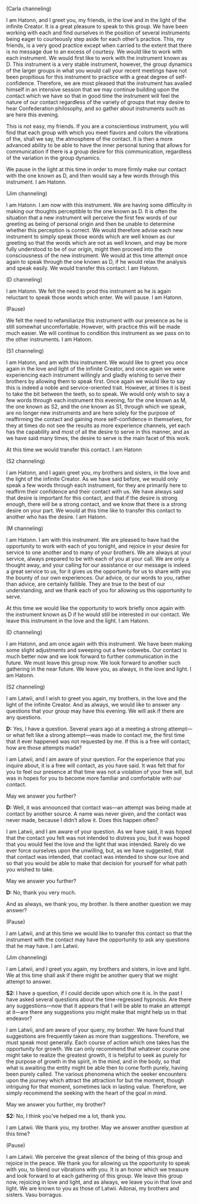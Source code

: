 <p class="channel-type">(Carla channeling)</p>
<p>I am Hatonn, and I greet you, my friends, in the love and in the light of the infinite Creator. It is a great pleasure to speak to this group. We have been working with each and find ourselves in the position of several instruments being eager to courteously step aside for each other’s practice. This, my friends, is a very good practice except when carried to the extent that there is no message due to an excess of courtesy. We would like to work with each instrument. We would first like to work with the instrument known as D. This instrument is a very stable instrument, however, the group dynamics of the larger groups in what you would call your recent meetings have not been propitious for this instrument to practice with a great degree of self-confidence. Therefore, we are most pleased that the instrument has availed himself in an intensive session that we may continue building upon the contact which we have so that in good time the instrument will feel the nature of our contact regardless of the variety of groups that may desire to hear Confederation philosophy, and so gather about instruments such as are here this evening.</p>
<p>This is not easy, my friends. If you are a conscientious instrument, you will find that each group with which you meet flavors and colors the vibrations of the, shall we say, the atmosphere of the contact. It is then a more advanced ability to be able to have the inner personal tuning that allows for communication if there is a group desire for this communication, regardless of the variation in the group dynamics.</p>
<p>We pause in the light at this time in order to more firmly make our contact with the one known as D, and then would say a few words through this instrument. I am Hatonn.</p>
<p class="channel-type">(Jim channeling)</p>
<p>I am Hatonn. I am now with this instrument. We are having some difficulty in making our thoughts perceptible to the one known as D. It is often the situation that a new instrument will perceive the first few words of our greeting as being of personal origin and then be unable to determine whether this perception is correct. We would therefore advise each new instrument to simply speak those words which are well known as our greeting so that the words which are not as well known, and may be more fully understood to be of our origin, might then proceed into the consciousness of the new instrument. We would at this time attempt once again to speak through the one known as D, if he would relax the analysis and speak easily. We would transfer this contact. I am Hatonn.</p>
<p class="channel-type">(D channeling)</p>
<p>I am Hatonn. We felt the need to prod this instrument as he is again reluctant to speak those words which enter. We will pause. I am Hatonn.</p>
<p class="comment">(Pause)</p>
<p>We felt the need to refamiliarize this instrument with our presence as he is still somewhat uncomfortable. However, with practice this will be made much easier. We will continue to condition this instrument as we pass on to the other instruments. I am Hatonn.</p>
<p class="channel-type">(S1 channeling)</p>
<p>I am Hatonn, and am with this instrument. We would like to greet you once again in the love and light of the infinite Creator, and once again we were experiencing each instrument willingly and gladly wishing to serve their brothers by allowing them to speak first. Once again we would like to say this is indeed a noble and service-oriented trait. However, at times it is best to take the bit between the teeth, so to speak. We would only wish to say a few words through each instrument this evening, for the one known as M, the one known as S2, and the one known as S1, through which we speak, are no longer new instruments and are here solely for the purpose of reaffirming the contact and gaining more self-confidence in themselves, for they at times do not see the results as more experience channels, yet each has the capability and most of all the desire to serve in this manner, and as we have said many times, the desire to serve is the main facet of this work.</p>
<p>At this time we would transfer this contact. I am Hatonn</p>
<p class="channel-type">(S2 channeling)</p>
<p>I am Hatonn, and I again greet you, my brothers and sisters, in the love and the light of the infinite Creator. As we have said before, we would only speak a few words through each instrument, for they are primarily here to reaffirm their confidence and their contact with us. We have always said that desire is important for this contact, and that if the desire is strong enough, there will be a strong contact, and we know that there is a strong desire on your part. We would at this time like to transfer this contact to another who has the desire. I am Hatonn.</p>
<p class="channel-type">(M channeling)</p>
<p>I am Hatonn. I am with this instrument. We are pleased to have had the opportunity to work with each of you tonight, and rejoice in your desire for service to one another and to many of your brothers. We are always at your service, always prepared to be with each of you at your call. We are only a thought away, and your calling for our assistance or our message is indeed a great service to us, for it gives us the opportunity for us to share with you the bounty of our own experiences. Our advice, or our words to you, rather than advice, are certainly fallible. They are true to the best of our understanding, and we thank each of you for allowing us this opportunity to serve.</p>
<p>At this time we would like the opportunity to work briefly once again with the instrument known as D if he would still be interested in our contact. We leave this instrument in the love and the light. I am Hatonn.</p>
<p class="channel-type">(D channeling)</p>
<p>I am Hatonn, and am once again with this instrument. We have been making some slight adjustments and sweeping out a few cobwebs. Our contact is much better now and we look forward to further communication in the future. We must leave this group now. We look forward to another such gathering in the near future. We leave you, as always, in the love and light. I am Hatonn.</p>
<p class="channel-type">(S2 channeling)</p>
<p>I am Latwii, and I wish to greet you again, my brothers, in the love and the light of the infinite Creator. And as always, we would like to answer any questions that your group may have this evening. We will ask if there are any questions.</p>
<p><strong>D:</strong> Yes, I have a question. Several years ago at a meeting a strong attempt—or what felt like a strong attempt—was made to contact me, the first time that it ever happened was not requested by me. If this is a free will contact, how are those attempts made?</p>
<p>I am Latwii, and I am aware of your question. For the experience that you inquire about, it is a free will contact, as you have said. It was felt that for you to feel our presence at that time was not a violation of your free will, but was in hopes for you to become more familiar and comfortable with our contact.</p>
<p>May we answer you further?</p>
<p><strong>D:</strong> Well, it was announced that contact was—an attempt was being made at contact by another source. A name was never given, and the contact was never made, because I didn’t allow it. Does this happen often?</p>
<p>I am Latwii, and I am aware of your question. As we have said, it was hoped that the contact you felt was not intended to distress you, but it was hoped that you would feel the love and the light that was intended. Rarely do we ever force ourselves upon the unwilling, but, as we have suggested, that that contact was intended, that contact was intended to show our love and so that you would be able to make that decision for yourself for what path you wished to take.</p>
<p>May we answer you further?</p>
<p><strong>D:</strong> No, thank you very much.</p>
<p>And as always, we thank you, my brother. Is there another question we may answer?</p>
<p class="comment">(Pause)</p>
<p>I am Latwii, and at this time we would like to transfer this contact so that the instrument with the contact may have the opportunity to ask any questions that he may have. I am Latwii.</p>
<p class="channel-type">(Jim channeling)</p>
<p>I am Latwii, and I greet you again, my brothers and sisters, in love and light. We at this time shall ask if there might be another query that we might attempt to answer.</p>
<p><strong>S2:</strong> I have a question, if I could decide upon which one it is. In the past I have asked several questions about the time-regressed hypnosis. Are there any suggestions—now that it appears that I will be able to make an attempt at it—are there any suggestions you might make that might help us in that endeavor?</p>
<p>I am Latwii, and am aware of your query, my brother. We have found that suggestions are frequently taken as more than suggestions. Therefore, we must speak most generally. Each course of action which one takes has the opportunity for growth. We can only recommend that whatever course one might take to realize the greatest growth, it is helpful to seek as purely for the purpose of growth in the spirit, in the mind, and in the body, so that what is awaiting the entity might be able then to come forth purely, having been purely called. The various phenomena which the seeker encounters upon the journey which attract the attraction for but the moment, though intriguing for that moment, sometimes lack in lasting value. Therefore, we simply recommend the seeking with the heart of the goal in mind.</p>
<p>May we answer you further, my brother?</p>
<p><strong>S2:</strong> No, I think you’ve helped me a lot, thank you.</p>
<p>I am Latwii. We thank you, my brother. May we answer another question at this time?</p>
<p class="comment">(Pause)</p>
<p>I am Latwii. We perceive the great silence of the being of this group and rejoice in the peace. We thank you for allowing us the opportunity to speak with you, to blend our vibrations with you. It is an honor which we treasure and look forward to at each gathering of this group. We leave this group now, rejoicing in love and light, and as always, we leave you in that love and light. We are known to you as those of Latwii. Adonai, my brothers and sisters. Vasu borragus.</p>